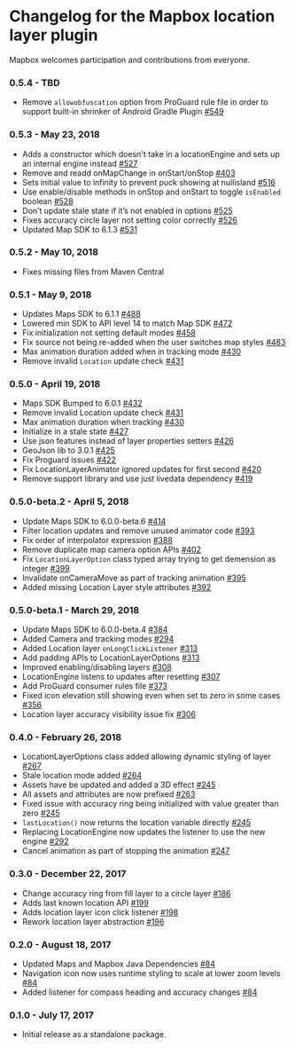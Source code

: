 # Changelog for the Mapbox location layer plugin

Mapbox welcomes participation and contributions from everyone.

### 0.5.4 - TBD
- Remove `allowobfuscation` option from ProGuard rule file in order to support built-in shrinker of Android Gradle Plugin [#549](https://github.com/mapbox/mapbox-plugins-android/pull/549)

### 0.5.3 - May 23, 2018
- Adds a constructor which doesn't take in a locationEngine and sets up an internal engine instead [#527](https://github.com/mapbox/mapbox-plugins-android/pull/527)
- Remove and readd onMapChange in onStart/onStop [#403](https://github.com/mapbox/mapbox-plugins-android/pull/403)
- Sets initial value to infinity to prevent puck showing at nullisland [#516](https://github.com/mapbox/mapbox-plugins-android/pull/516)
- Use enable/disable methods in onStop and onStart to toggle `isEnabled` boolean [#528](https://github.com/mapbox/mapbox-plugins-android/pull/528)
- Don’t update stale state if it’s not enabled in options [#525](https://github.com/mapbox/mapbox-plugins-android/pull/525)
- Fixes accuracy circle layer not setting color correctly [#526](https://github.com/mapbox/mapbox-plugins-android/pull/526)
- Updated Map SDK to 6.1.3 [#531](https://github.com/mapbox/mapbox-plugins-android/pull/531)

### 0.5.2 - May 10, 2018
- Fixes missing files from Maven Central

### 0.5.1 - May 9, 2018
- Updates Maps SDK to 6.1.1 [#488](https://github.com/mapbox/mapbox-plugins-android/pull/488)
- Lowered min SDK to API level 14 to match Map SDK [#472](https://github.com/mapbox/mapbox-plugins-android/pull/472)
- Fix initialization not setting default modes [#458](https://github.com/mapbox/mapbox-plugins-android/pull/458)
- Fix source not being re-added when the user switches map styles [#483](https://github.com/mapbox/mapbox-plugins-android/pull/483)
- Max animation duration added when in tracking mode [#430](https://github.com/mapbox/mapbox-plugins-android/pull/430)
- Remove invalid `Location` update check [#431](https://github.com/mapbox/mapbox-plugins-android/pull/431)

### 0.5.0 - April 19, 2018
- Maps SDK Bumped to 6.0.1 [#432](https://github.com/mapbox/mapbox-plugins-android/pull/432)
- Remove invalid Location update check [#431](https://github.com/mapbox/mapbox-plugins-android/pull/431)
- Max animation duration when tracking [#430](https://github.com/mapbox/mapbox-plugins-android/pull/430)
- Initialize in a stale state [#427](https://github.com/mapbox/mapbox-plugins-android/pull/427)
- Use json features instead of layer properties setters [#426](https://github.com/mapbox/mapbox-plugins-android/pull/426)
- GeoJson lib to 3.0.1 [#425](https://github.com/mapbox/mapbox-plugins-android/pull/425)
- Fix Proguard issues [#422](https://github.com/mapbox/mapbox-plugins-android/pull/422)
- Fix LocationLayerAnimator ignored updates for first second [#420](https://github.com/mapbox/mapbox-plugins-android/pull/420)
- Remove support library and use just livedata dependency [#419](https://github.com/mapbox/mapbox-plugins-android/pull/419)

### 0.5.0-beta.2 - April 5, 2018
- Update Maps SDK to 6.0.0-beta.6 [#414](https://github.com/mapbox/mapbox-plugins-android/pull/414)
- Filter location updates and remove unused animator code [#393](https://github.com/mapbox/mapbox-plugins-android/pull/393)
- Fix order of interpolator expression [#388](https://github.com/mapbox/mapbox-plugins-android/pull/388)
- Remove duplicate map camera option APIs [#402](https://github.com/mapbox/mapbox-plugins-android/pull/402)
- Fix `LocationLayerOption` class typed array trying to get demension as integer [#399](https://github.com/mapbox/mapbox-plugins-android/pull/399)
- Invalidate onCameraMove as part of tracking animation [#395](https://github.com/mapbox/mapbox-plugins-android/pull/395)
- Added missing Location Layer style attributes [#392](https://github.com/mapbox/mapbox-plugins-android/pull/392)

### 0.5.0-beta.1 - March 29, 2018
- Update Maps SDK to 6.0.0-beta.4 [#384](https://github.com/mapbox/mapbox-plugins-android/pull/384)
- Added Camera and tracking modes [#294](https://github.com/mapbox/mapbox-plugins-android/pull/294)
- Added Location layer `onLongClickListener` [#313](https://github.com/mapbox/mapbox-plugins-android/pull/313)
- Add padding APIs to LocationLayerOptions [#313](https://github.com/mapbox/mapbox-plugins-android/pull/313)
- Improved enabling/disabling layers [#308](https://github.com/mapbox/mapbox-plugins-android/pull/308)
- LocationEngine listens to updates after resetting [#307](https://github.com/mapbox/mapbox-plugins-android/pull/307)
- Add ProGuard consumer rules file [#373](https://github.com/mapbox/mapbox-plugins-android/pull/373)
- Fixed icon elevation still showing even when set to zero in some cases [#356](https://github.com/mapbox/mapbox-plugins-android/pull/356)
- Location layer accuracy visibility issue fix [#306](https://github.com/mapbox/mapbox-plugins-android/pull/306)

### 0.4.0 - February 26, 2018
- LocationLayerOptions class added allowing dynamic styling of layer [#267](https://github.com/mapbox/mapbox-plugins-android/pull/267)
- Stale location mode added [#264](https://github.com/mapbox/mapbox-plugins-android/pull/264)
- Assets have be updated and added a 3D effect [#245](https://github.com/mapbox/mapbox-plugins-android/pull/245)
- All assets and attributes are now prefixed [#263](https://github.com/mapbox/mapbox-plugins-android/pull/263)
- Fixed issue with accuracy ring being initialized with value greater than zero [#245](https://github.com/mapbox/mapbox-plugins-android/pull/245)
- `lastLocation()` now returns the location variable directly [#245](https://github.com/mapbox/mapbox-plugins-android/pull/245)
- Replacing LocationEngine now updates the listener to use the new engine [#292](https://github.com/mapbox/mapbox-plugins-android/pull/292)
- Cancel animation as part of stopping the animation [#247](https://github.com/mapbox/mapbox-plugins-android/pull/247)


### 0.3.0 - December 22, 2017
- Change accuracy ring from fill layer to a circle layer [#186](https://github.com/mapbox/mapbox-plugins-android/pull/186)
- Adds last known location API [#199](https://github.com/mapbox/mapbox-plugins-android/pull/199)
- Adds location layer icon click listener [#198](https://github.com/mapbox/mapbox-plugins-android/pull/198)
- Rework location layer abstraction [#196](https://github.com/mapbox/mapbox-plugins-android/pull/196)

### 0.2.0 - August 18, 2017
- Updated Maps and Mapbox Java Dependencies [#84](https://github.com/mapbox/mapbox-plugins-android/pull/84)
- Navigation icon now uses runtime styling to scale at lower zoom levels [#84](https://github.com/mapbox/mapbox-plugins-android/pull/84)
- Added listener for compass heading and accuracy changes [#84](https://github.com/mapbox/mapbox-plugins-android/pull/84)

### 0.1.0 - July 17, 2017
- Initial release as a standalone package.
